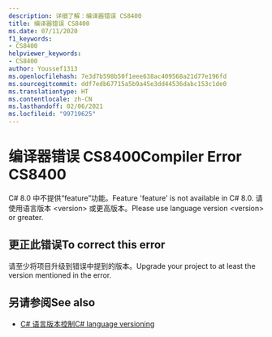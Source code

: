 ```yaml
---
description: 详细了解：编译器错误 CS8400
title: 编译器错误 CS8400
ms.date: 07/11/2020
f1_keywords:
- CS8400
helpviewer_keywords:
- CS8400
author: Youssef1313
ms.openlocfilehash: 7e3d7b598b50f1eee638ac409568a21d77e196fd
ms.sourcegitcommit: ddf7edb67715a5b9a45e3dd44536dabc153c1de0
ms.translationtype: HT
ms.contentlocale: zh-CN
ms.lasthandoff: 02/06/2021
ms.locfileid: "99719625"
---
```

# <a name="compiler-error-cs8400"></a><span data-ttu-id="d8ae9-103">编译器错误 CS8400</span><span class="sxs-lookup"><span data-stu-id="d8ae9-103">Compiler Error CS8400</span></span>

<span data-ttu-id="d8ae9-104">C# 8.0 中不提供“feature”功能。</span><span class="sxs-lookup"><span data-stu-id="d8ae9-104">Feature 'feature' is not available in C# 8.0.</span></span> <span data-ttu-id="d8ae9-105">请使用语言版本 \<version> 或更高版本。</span><span class="sxs-lookup"><span data-stu-id="d8ae9-105">Please use language version \<version> or greater.</span></span>

## <a name="to-correct-this-error"></a><span data-ttu-id="d8ae9-106">更正此错误</span><span class="sxs-lookup"><span data-stu-id="d8ae9-106">To correct this error</span></span>

<span data-ttu-id="d8ae9-107">请至少将项目升级到错误中提到的版本。</span><span class="sxs-lookup"><span data-stu-id="d8ae9-107">Upgrade your project to at least the version mentioned in the error.</span></span>

## <a name="see-also"></a><span data-ttu-id="d8ae9-108">另请参阅</span><span class="sxs-lookup"><span data-stu-id="d8ae9-108">See also</span></span>

- [<span data-ttu-id="d8ae9-109">C# 语言版本控制</span><span class="sxs-lookup"><span data-stu-id="d8ae9-109">C# language versioning</span></span>](../configure-language-version.md)
